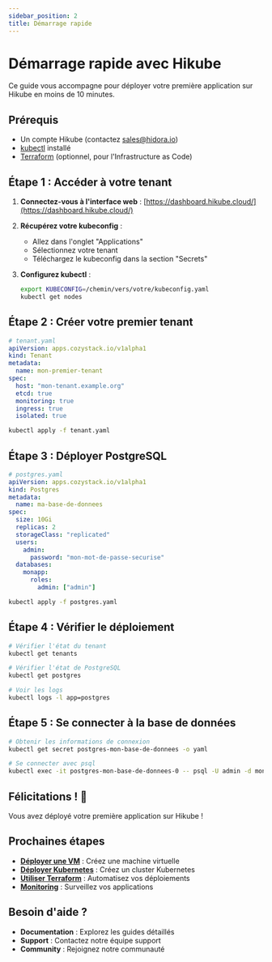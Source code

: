 ```yaml
---
sidebar_position: 2
title: Démarrage rapide
---
```


# Démarrage rapide avec Hikube

Ce guide vous accompagne pour déployer votre première application sur Hikube en moins de 10 minutes.

## Prérequis

- Un compte Hikube (contactez sales@hidora.io)
- [kubectl](https://kubernetes.io/docs/tasks/tools/) installé
- [Terraform](https://www.terraform.io/downloads) (optionnel, pour l'Infrastructure as Code)

## Étape 1 : Accéder à votre tenant

1. **Connectez-vous à l'interface web** : [https://dashboard.hikube.cloud/](https://dashboard.hikube.cloud/)

2. **Récupérez votre kubeconfig** :
   - Allez dans l'onglet "Applications"
   - Sélectionnez votre tenant
   - Téléchargez le kubeconfig dans la section "Secrets"

3. **Configurez kubectl** :
   ```bash
   export KUBECONFIG=/chemin/vers/votre/kubeconfig.yaml
   kubectl get nodes
   ```

## Étape 2 : Créer votre premier tenant

```yaml
# tenant.yaml
apiVersion: apps.cozystack.io/v1alpha1
kind: Tenant
metadata:
  name: mon-premier-tenant
spec:
  host: "mon-tenant.example.org"
  etcd: true
  monitoring: true
  ingress: true
  isolated: true
```

```bash
kubectl apply -f tenant.yaml
```

## Étape 3 : Déployer PostgreSQL

```yaml
# postgres.yaml
apiVersion: apps.cozystack.io/v1alpha1
kind: Postgres
metadata:
  name: ma-base-de-donnees
spec:
  size: 10Gi
  replicas: 2
  storageClass: "replicated"
  users:
    admin:
      password: "mon-mot-de-passe-securise"
  databases:
    monapp:
      roles:
        admin: ["admin"]
```

```bash
kubectl apply -f postgres.yaml
```

## Étape 4 : Vérifier le déploiement

```bash
# Vérifier l'état du tenant
kubectl get tenants

# Vérifier l'état de PostgreSQL
kubectl get postgres

# Voir les logs
kubectl logs -l app=postgres
```

## Étape 5 : Se connecter à la base de données

```bash
# Obtenir les informations de connexion
kubectl get secret postgres-mon-base-de-donnees -o yaml

# Se connecter avec psql
kubectl exec -it postgres-mon-base-de-donnees-0 -- psql -U admin -d monapp
```

## Félicitations ! 🎉

Vous avez déployé votre première application sur Hikube ! 

## Prochaines étapes

- **[Déployer une VM](services/compute/virtual-machines/quick-start.md)** : Créez une machine virtuelle
- **[Déployer Kubernetes](services/kubernetes/quick-start.md)** : Créez un cluster Kubernetes
- **[Utiliser Terraform](tools/terraform.md)** : Automatisez vos déploiements
- **[Monitoring](resources/monitoring.md)** : Surveillez vos applications

## Besoin d'aide ?

- **Documentation** : Explorez les guides détaillés
- **Support** : Contactez notre équipe support
- **Community** : Rejoignez notre communauté 